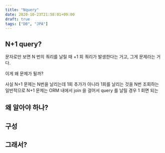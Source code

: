 ```yaml
---
title: "Nquery"
date: 2020-10-23T21:58:01+09:00
draft: true
tags: ["DB", "JPA"]
---
```


## N+1 query?

문자로만 보면 N 번의 쿼리를 날릴 때 +1 회 쿼리가 발생한다는 거고, 그게 문제라는 거다.

이게 왜 문제가 될까?

사실 N+1 문제는 N번을 날리는데 1회 추가가 아니라 1회를 날리는 것을 N번 조회하는 
일반적으로 N+1 문제는 ORM 내에서 join 을 걸어서 query 를 날릴 경우 1 회면 되는

## 왜 알아야 하나?


## 구성


## 그래서?

